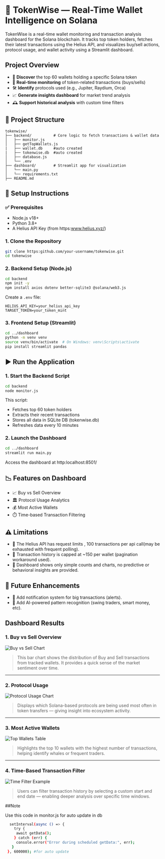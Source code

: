 
# 🚀 TokenWise — Real-Time Wallet Intelligence on Solana

TokenWise is a real-time wallet monitoring and transaction analysis dashboard for the Solana blockchain. It tracks top token holders, fetches their latest transactions using the Helius API, and visualizes buy/sell actions, protocol usage, and wallet activity using a Streamlit dashboard.

##  Project Overview

- 🧾 **Discover** the top 60 wallets holding a specific Solana token
- 🔄 **Real-time monitoring** of token-related transactions (buys/sells)
- 🛠️ **Identify** protocols used (e.g., Jupiter, Raydium, Orca)
- 📈 **Generate insights dashboard** for market trend analysis
- 🕰️ **Support historical analysis** with custom time filters


## 🧱 Project Structure

```
tokenwise/
├── backend/          # Core logic to fetch transactions & wallet data
│   ├── monitor.js
│   ├── getTopWallets.js
|   ├── wallet.db     #auto created
|   ├── tokenwise.db  #auto created
│   ├── database.js
│   └── .env
├── dashboard/        # Streamlit app for visualization
│   └── main.py
│   └── requirements.txt
├── README.md

```

## 🔧 Setup Instructions

### ✅ Prerequisites

- Node.js v18+
- Python 3.8+
- A Helius API Key (from https:www.helius.xyz/)

### 1. Clone the Repository

```bash
git clone https:github.com/your-username/tokenwise.git
cd tokenwise
```

### 2. Backend Setup (Node.js)

```bash
cd backend
npm init -y
npm install axios dotenv better-sqlite3 @solana/web3.js
```

Create a `.env` file:

```env
HELIUS_API_KEY=your_helius_api_key
TARGET_TOKEN=your_token_mint
```

### 3. Frontend Setup (Streamlit)

```bash
cd ../dashboard
python -m venv venv
source venv/bin/activate  # On Windows: venv\Scripts\activate
pip install streamlit pandas
```

## ▶️ Run the Application

### 1. Start the Backend Script

```bash
cd backend
node monitor.js
```

This script:

- Fetches top 60 token holders
- Extracts their recent transactions
- Stores all data in SQLite DB (tokenwise.db)
- Refreshes data every 10 minutes

### 2. Launch the Dashboard

```bash
cd ../dashboard
streamlit run main.py
```

Access the dashboard at http:localhost:8501/

## 📉 Features on Dashboard

- 📈 Buy vs Sell Overview
- 🏛️ Protocol Usage Analytics
- 💰 Most Active Wallets
- ⏱️ Time-based Transaction Filtering

## ⚠️ Limitations

- 🧾 The Helius API has request limits , 100 transactions per api call(may be exhausted with frequent polling).
- 🐢 Transaction history is capped at ~150 per wallet (pagination workaround used).
- 🧪 Dashboard shows only simple counts and charts, no predictive or behavioral insights are provided.

## 🌱 Future Enhancements

- 🔔 Add notification system for big transactions (alerts).
- 🧠 Add AI-powered pattern recognition (swing traders, smart money, etc).

##  Dashboard Results

### 1. Buy vs Sell Overview
![Buy vs Sell Chart](https://via.placeholder.com/800x400.png?text=Buy+vs+Sell+Overview+Chart)

> This bar chart shows the distribution of Buy and Sell transactions from tracked wallets. It provides a quick sense of the market sentiment over time.

---

### 2. Protocol Usage
![Protocol Usage Chart](https://via.placeholder.com/800x400.png?text=Protocol+Usage+Chart)

> Displays which Solana-based protocols are being used most often in token transfers — giving insight into ecosystem activity.

---

### 3. Most Active Wallets
![Top Wallets Table](https://via.placeholder.com/800x400.png?text=Most+Active+Wallets+Table)

> Highlights the top 10 wallets with the highest number of transactions, helping identify whales or frequent traders.

---

### 4. Time-Based Transaction Filter
![Time Filter Example](https://via.placeholder.com/800x400.png?text=Filtered+Transactions+by+Date)

> Users can filter transaction history by selecting a custom start and end date — enabling deeper analysis over specific time windows.

 
##Note

Use this code in monitor.js for auto update in db
```bash
  setInterval(async () => {
    try {
     await getData();
    } catch (err) {
     console.error("Error during scheduled getData:", err);
   }
 }, 600000); #for auto update
 ```
